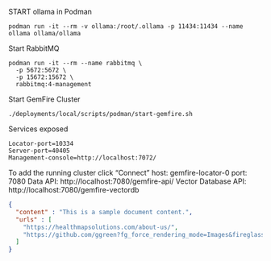 
START ollama in Podman

```shell
podman run -it --rm -v ollama:/root/.ollama -p 11434:11434 --name ollama ollama/ollama
```


Start RabbitMQ

```shell
podman run -it --rm --name rabbitmq \
  -p 5672:5672 \
  -p 15672:15672 \
  rabbitmq:4-management
```



Start GemFire Cluster

```shell
./deployments/local/scripts/podman/start-gemfire.sh
```


Services exposed
```shell
Locator-port=10334
Server-port=40405
Management-console=http://localhost:7072/
```


To add the running cluster
click “Connect”
host: gemfire-locator-0
port: 7080
Data API: http://localhost:7080/gemfire-api/
Vector Database API: http://localhost:7080/gemfire-vectordb


```json
{
  "content" : "This is a sample document content.",
  "urls" : [ 
    "https://healthmapsolutions.com/about-us/",
    "https://github.com/ggreen?fg_force_rendering_mode=Images&fireglass_rsn=true#fireglass_params&tabid=a2c8ae713fb7ae4e&start_with_session_counter=2&application_server_address=isolation-3-us-east4.prod.fire.glass"
  ]
}
```